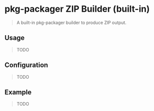 pkg-packager ZIP Builder (built-in)
===================================

> A built-in pkg-packager builder to produce ZIP output.

## Usage

> TODO

## Configuration

> TODO

## Example

> TODO
